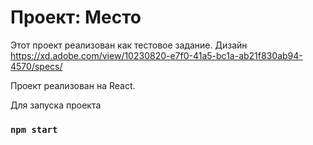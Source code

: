 # Проект: Место
Этот проект реализован как тестовое задание.
Дизайн https://xd.adobe.com/view/10230820-e7f0-41a5-bc1a-ab21f830ab94-4570/specs/

Проект реализован на React.

Для запуска проекта
### `npm start`
